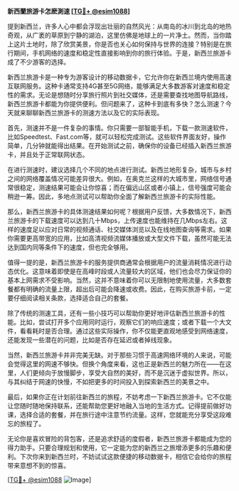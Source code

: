 **新西蘭旅游卡怎麽測速 [[TG💪+ @esim1088](https://t.me/s/esim1088)]**

提到新西兰，许多人心中都会浮现出壮丽的自然风光：从南岛的冰川到北岛的地热奇观，从广袤的草原到宁静的湖泊，这里仿佛是地球上的一片净土。然而，当你踏上这片土地时，除了欣赏美景，你是否也关心如何保持与世界的连接？特别是在旅行期间，手机网络的速度和稳定性直接影响到你的旅行体验。于是，新西兰旅游卡成了不少游客的选择。

新西兰旅游卡是一种专为游客设计的移动数据卡，它允许你在新西兰境内使用高速互联网服务。这种卡通常支持4G甚至5G网络，能够满足大多数游客对速度和稳定性的需求。无论是想随时分享旅行照片到社交媒体，还是需要查找地图导航路线，新西兰旅游卡都能为你提供便利。但问题来了，这种卡到底有多快？怎么测速？今天就来聊聊新西兰旅游卡的测速方法以及它的实际表现。

首先，测速并不是一件复杂的事情。你只需要一部智能手机，下载一款测速软件，比如Speedtest、Fast.com等，就可以轻松完成测试。这些软件界面友好，操作简单，几分钟就能得出结果。在开始测试之前，确保你的设备已经插入新西兰旅游卡，并且处于正常联网状态。

在进行测速时，建议选择几个不同的地点进行测试。新西兰地形复杂，城市与乡村之间的网络覆盖情况可能差异很大。例如，在奥克兰这样的大城市里，网络信号通常很稳定，测速结果可能会让你惊喜；而在偏远山区或者小镇上，信号强度可能会稍逊一筹。因此，多地点测试可以帮助你全面了解新西兰旅游卡的实际性能。

那么，新西兰旅游卡的具体测速结果如何呢？根据用户反馈，大多数情况下，新西兰旅游卡的下载速度可以达到几十Mbps，上传速度也能维持在几Mbps左右。这样的速度足以应对日常的视频通话、社交媒体浏览以及在线地图查询等需求。如果你需要更高带宽的应用，比如高清视频流媒体播放或大型文件下载，虽然可能无法达到国内同等条件下的速度，但也完全够用。

值得一提的是，新西兰旅游卡的服务提供商通常会根据用户的流量消耗情况进行动态优化。这意味着即使是在高峰时段或人流量较大的区域，他们也会尽力保证你的基本上网需求不受影响。当然，这并不意味着你可以无限制地使用流量，大多数套餐都有明确的流量上限，超出后可能会降速或收费。因此，在购买旅游卡前，一定要仔细阅读相关条款，选择适合自己的套餐。

除了传统的测速工具，还有一些小技巧可以帮助你更好地评估新西兰旅游卡的性能。比如，尝试打开多个应用同时运行，观察它们的响应速度；或者下载一个大文件，看看耗时是否合理。通过这些实际操作，你不仅能更直观地感受到网络速度，还能发现一些潜在的问题，比如是否存在延迟或者掉线现象。

当然，新西兰旅游卡并非完美无缺。对于那些习惯于高速网络环境的人来说，可能会觉得这里的网速不够快。但换个角度来看，这也正是新西兰的魅力所在——在这里，人们更倾向于放慢脚步，享受大自然的美好，而不是沉迷于虚拟世界。所以，与其纠结于网速的快慢，不如把更多的时间投入到探索新西兰的美景之中。

最后，如果你正在计划前往新西兰的旅程，不妨考虑一下新西兰旅游卡。它不仅能让您随时随地保持联系，还能帮助您更好地融入当地的生活方式。记得提前做好功课，选择合适的套餐，并在旅行途中注意节约流量。这样，您就能充分享受这段难忘的旅程了。

无论你是喜欢冒险的背包客，还是追求舒适的度假者，新西兰旅游卡都能成为您的得力助手。只要合理规划和使用，它一定能为您的新西兰之旅增添更多的乐趣和便利。下次你来到新西兰时，不妨试试这款便捷的移动数据卡，相信它会给你的旅程带来意想不到的惊喜。

[[TG💪+ @esim1088](https://t.me/s/esim1088) ![Image](https://i.postimg.cc/4NQfJmqS/Snipaste-2025-05-13-00-14-12.png)]